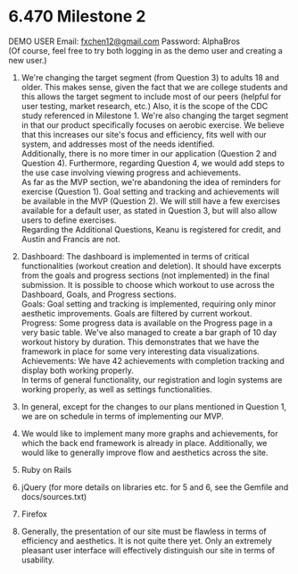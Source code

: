 6.470 Milestone 2
=================

DEMO USER
Email: fxchen12@gmail.com
Password: AlphaBros
<BR>(Of course, feel free to try both logging in as the demo user and creating a new user.)

1. We're changing the target segment (from Question 3) to adults 18 and older. This makes sense, given the fact that we are college students and this allows the target segment to include most of our peers (helpful for user testing, market research, etc.) Also, it is the scope of the CDC study referenced in Milestone 1. We're also changing the target segment in that our product specifically focuses on aerobic exercise. We believe that this increases our site's focus and efficiency, fits well with our system, and addresses most of the needs identified.
<BR>Additionally, there is no more timer in our application (Question 2 and Question 4). Furthermore, regarding Question 4, we would add steps to the use case involving viewing progress and achievements.
<BR>As far as the MVP section, we're abandoning the idea of reminders for exercise (Question 1). Goal setting and tracking and achievements will be available in the MVP (Question 2). We will still have a few exercises available for a default user, as stated in Question 3, but will also allow users to define exercises.
<BR> Regarding the Additional Questions, Keanu is registered for credit, and Austin and Francis are not.

2. Dashboard: The dashboard is implemented in terms of critical functionalities (workout creation and deletion). It should have excerpts from the goals and progress sections (not implemented) in the final submission. It is possible to choose which workout to use across the Dashboard, Goals, and Progress sections.
<BR>Goals: Goal setting and tracking is implemented, requiring only minor aesthetic improvements. Goals are filtered by current workout.
<BR>Progress: Some progress data is available on the Progress page in a very basic table. We've also managed to create a bar graph of 10 day workout history by duration. This demonstrates that we have the framework in place for some very interesting data visualizations.
<BR>Achievements: We have 42 achievements with completion tracking and display both working properly.
<BR>In terms of general functionality, our registration and login systems are working properly, as well as settings functionalities.

3. In general, except for the changes to our plans mentioned in Question 1, we are on schedule in terms of implementing our MVP.

4. We would like to implement many more graphs and achievements, for which the back end framework is already in place. Additionally, we would like to generally improve flow and aesthetics across the site.

5. Ruby on Rails

6. jQuery (for more details on libraries etc. for 5 and 6, see the Gemfile and docs/sources.txt)

7. Firefox

8. Generally, the presentation of our site must be flawless in terms of efficiency and aesthetics. It is not quite there yet. Only an extremely pleasant user interface will effectively distinguish our site in terms of usability.



